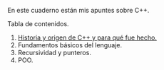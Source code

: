 En este cuaderno están mis apuntes sobre C++. 

Tabla de contenidos.

1. [Historia y origen de C++ y para qué fue hecho.](https://github.com/devdani-cl/cuadernos/blob/main/c++/historia-origen.md)
1. Fundamentos básicos del lenguaje.
1. Recursividad y punteros.
1. POO.
